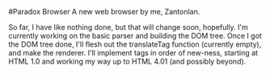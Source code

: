 #Paradox Browser
A new web browser by me, Zantonlan.

So far, I have like nothing done, but that will change soon, hopefully. I'm currently working on the basic parser and building the DOM tree. Once I got the DOM tree done, I'll flesh out the translateTag function (currently empty), and make the renderer. I'll implement tags in order of new-ness, starting at HTML 1.0 and working my way up to HTML 4.01 (and possibly beyond).